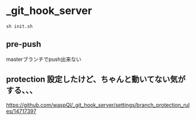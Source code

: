 # _git_hook_server

```init
sh init.sh
```

## pre-push

masterブランチでpush出来ない

## protection 設定したけど、ちゃんと動いてない気がする、、、
https://github.com/waspQl/_git_hook_server/settings/branch_protection_rules/14717397

